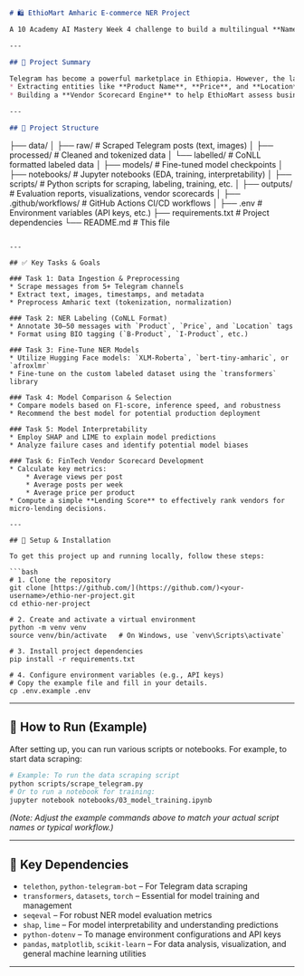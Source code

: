```markdown
# 🛍️ EthioMart Amharic E-commerce NER Project

A 10 Academy AI Mastery Week 4 challenge to build a multilingual **Named Entity Recognition (NER)** system that extracts business-critical entities from Amharic Telegram messages. This project supports **EthioMart's vision** to centralize e-commerce activity and enable smart vendor evaluation for micro-lending.

---

## 📌 Project Summary

Telegram has become a powerful marketplace in Ethiopia. However, the lack of structure across vendor posts makes automation and analysis difficult. We aim to solve this by:
* Extracting entities like **Product Name**, **Price**, and **Location** from unstructured Amharic messages.
* Building a **Vendor Scorecard Engine** to help EthioMart assess business performance for **micro-lending** decisions.

---

## 📁 Project Structure

```

├── data/
│   ├── raw/                 \# Scraped Telegram posts (text, images)
│   ├── processed/           \# Cleaned and tokenized data
│   └── labelled/            \# CoNLL formatted labeled data
│
├── models/                  \# Fine-tuned model checkpoints
│
├── notebooks/               \# Jupyter notebooks (EDA, training, interpretability)
│
├── scripts/                 \# Python scripts for scraping, labeling, training, etc.
│
├── outputs/                 \# Evaluation reports, visualizations, vendor scorecards
│
├── .github/workflows/       \# GitHub Actions CI/CD workflows
│
├── .env                     \# Environment variables (API keys, etc.)
├── requirements.txt         \# Project dependencies
└── README.md                \# This file

````

---

## ✅ Key Tasks & Goals

### Task 1: Data Ingestion & Preprocessing
* Scrape messages from 5+ Telegram channels
* Extract text, images, timestamps, and metadata
* Preprocess Amharic text (tokenization, normalization)

### Task 2: NER Labeling (CoNLL Format)
* Annotate 30–50 messages with `Product`, `Price`, and `Location` tags
* Format using BIO tagging (`B-Product`, `I-Product`, etc.)

### Task 3: Fine-Tune NER Models
* Utilize Hugging Face models: `XLM-Roberta`, `bert-tiny-amharic`, or `afroxlmr`
* Fine-tune on the custom labeled dataset using the `transformers` library

### Task 4: Model Comparison & Selection
* Compare models based on F1-score, inference speed, and robustness
* Recommend the best model for potential production deployment

### Task 5: Model Interpretability
* Employ SHAP and LIME to explain model predictions
* Analyze failure cases and identify potential model biases

### Task 6: FinTech Vendor Scorecard Development
* Calculate key metrics:
    * Average views per post
    * Average posts per week
    * Average price per product
* Compute a simple **Lending Score** to effectively rank vendors for micro-lending decisions.

---

## 🚀 Setup & Installation

To get this project up and running locally, follow these steps:

```bash
# 1. Clone the repository
git clone [https://github.com/](https://github.com/)<your-username>/ethio-ner-project.git
cd ethio-ner-project

# 2. Create and activate a virtual environment
python -m venv venv
source venv/bin/activate   # On Windows, use `venv\Scripts\activate`

# 3. Install project dependencies
pip install -r requirements.txt

# 4. Configure environment variables (e.g., API keys)
# Copy the example file and fill in your details.
cp .env.example .env
````

-----

## 🏃 How to Run (Example)

After setting up, you can run various scripts or notebooks. For example, to start data scraping:

```bash
# Example: To run the data scraping script
python scripts/scrape_telegram.py
# Or to run a notebook for training:
jupyter notebook notebooks/03_model_training.ipynb
```

*(Note: Adjust the example commands above to match your actual script names or typical workflow.)*

-----

## 🔑 Key Dependencies

  * `telethon`, `python-telegram-bot` – For Telegram data scraping
  * `transformers`, `datasets`, `torch` – Essential for model training and management
  * `seqeval` – For robust NER model evaluation metrics
  * `shap`, `lime` – For model interpretability and understanding predictions
  * `python-dotenv` – To manage environment configurations and API keys
  * `pandas`, `matplotlib`, `scikit-learn` – For data analysis, visualization, and general machine learning utilities

-----

```
```
